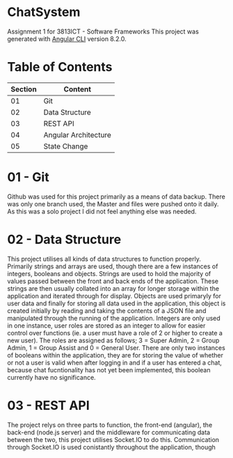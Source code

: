 # ChatSystem
Assignment 1 for 3813ICT - Software Frameworks
This project was generated with [Angular CLI](https://github.com/angular/angular-cli) version 8.2.0.

# Table of Contents

| Section | Content |
| --- | --- |
| 01 | Git |
| 02 | Data Structure |
| 03 | REST API |
| 04 | Angular Architecture |
| 05 | State Change |


# 01 - Git
Github was used for this project primarily as a means of data backup. There was only one branch used, the Master and files were pushed onto it daily. As this was a solo project I did not feel anything else was needed.

# 02 - Data Structure
This project utilises all kinds of data structures to function properly. Primarily strings and arrays are used, though there are a few instances of integers, booleans and objects. Strings are used to hold the majority of values passed between the front and back ends of the application. These strings are then usually collated into an array for longer storage within the application and iterated through for display. Objects are used primaryly for user data and finally for storing all data used in the application, this object is created initially by reading and taking the contents of a JSON file and manipulated through the running of the application. Integers are only used in one instance, user roles are stored as an integer to allow for easier control over functions (ie. a user must have a role of 2 or higher to create a new user). The roles are assigned as follows; 3 = Super Admin, 2 = Group Admin, 1 = Group Assist and 0 = General User. There are only two instances of booleans within the application, they are for storing the value of whether or not a user is valid when after logging in and if a user has entered a chat, because chat fucntionality has not yet been implemented, this boolean currently have no significance.

# 03 - REST API
The project relys on three parts to function, the front-end (angular), the back-end (node.js server) and the middleware for communicating data between the two, this project utilises Socket.IO to do this. Communication through Socket.IO is used conistantly throughout the application, though 
